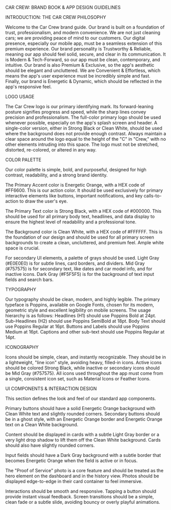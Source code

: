 CAR CREW: BRAND BOOK & APP DESIGN GUIDELINES

INTRODUCTION: THE CAR CREW PHILOSOPHY

Welcome to the Car Crew brand guide. Our brand is built on a foundation of trust, professionalism, and modern convenience. We are not just cleaning cars; we are providing peace of mind to our customers. Our digital presence, especially our mobile app, must be a seamless extension of this premium experience. Our brand personality is Trustworthy & Reliable, meaning our app should feel solid, secure, and clear in its communication. It is Modern & Tech-Forward, so our app must be clean, contemporary, and intuitive. Our brand is also Premium & Exclusive, so the app's aesthetic should be elegant and uncluttered. We are Convenient & Effortless, which means the app's user experience must be incredibly simple and fast. Finally, our brand is Energetic & Dynamic, which should be reflected in the app's responsive feel.

LOGO USAGE

The Car Crew logo is our primary identifying mark. Its forward-leaning posture signifies progress and speed, while the sharp lines convey precision and professionalism. The full-color primary logo should be used whenever possible, especially on the app's splash screen and header. A single-color version, either in Strong Black or Clean White, should be used where the background does not provide enough contrast. Always maintain a clear space around the logo equal to the height of the "C" in "Crew," with no other elements intruding into this space. The logo must not be stretched, distorted, re-colored, or altered in any way.

COLOR PALETTE

Our color palette is simple, bold, and purposeful, designed for high contrast, readability, and a strong brand identity.

The Primary Accent color is Energetic Orange, with a HEX code of #FF6600. This is our action color. It should be used exclusively for primary interactive elements like buttons, important notifications, and key calls-to-action to draw the user's eye.

The Primary Text color is Strong Black, with a HEX code of #000000. This should be used for all primary body text, headlines, and data display to ensure the highest level of readability and a professional tone.

The Background color is Clean White, with a HEX code of #FFFFFF. This is the foundation of our design and should be used for all primary screen backgrounds to create a clean, uncluttered, and premium feel. Ample white space is crucial.

For secondary UI elements, a palette of grays should be used. Light Gray (#E0E0E0) is for subtle lines, card borders, and dividers. Mid Gray (#757575) is for secondary text, like dates and car model info, and for inactive icons. Dark Gray (#F5F5F5) is for the background of text input fields and search bars.

TYPOGRAPHY

Our typography should be clean, modern, and highly legible. The primary typeface is Poppins, available on Google Fonts, chosen for its modern, geometric style and excellent legibility on mobile screens. The usage hierarchy is as follows: Headlines (H1) should use Poppins Bold at 24pt. Sub-Headlines (H2) should use Poppins SemiBold at 18pt. Body Text should use Poppins Regular at 16pt. Buttons and Labels should use Poppins Medium at 16pt. Captions and other sub-text should use Poppins Regular at 14pt.

ICONOGRAPHY

Icons should be simple, clean, and instantly recognizable. They should be in a lightweight, "line icon" style, avoiding heavy, filled-in icons. Active icons should be colored Strong Black, while inactive or secondary icons should be Mid Gray (#757575). All icons used throughout the app must come from a single, consistent icon set, such as Material Icons or Feather Icons.

UI COMPONENTS & INTERACTION DESIGN

This section defines the look and feel of our standard app components.

Primary buttons should have a solid Energetic Orange background with Clean White text and slightly rounded corners. Secondary buttons should be in a ghost style, with an Energetic Orange border and Energetic Orange text on a Clean White background.

Content should be displayed in cards with a subtle Light Gray border or a very light drop shadow to lift them off the Clean White background. Cards should also have slightly rounded corners.

Input fields should have a Dark Gray background with a subtle border that becomes Energetic Orange when the field is active or in focus.

The "Proof of Service" photo is a core feature and should be treated as the hero element on the dashboard and in the history view. Photos should be displayed edge-to-edge in their card container to feel immersive.

Interactions should be smooth and responsive. Tapping a button should provide instant visual feedback. Screen transitions should be a simple, clean fade or a subtle slide, avoiding bouncy or overly playful animations.
